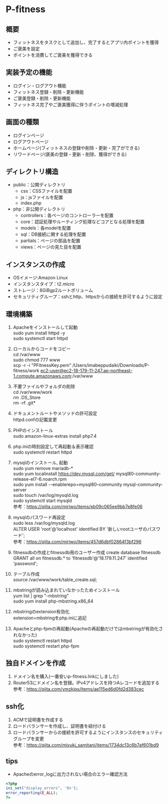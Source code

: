 # P-fitness

## 概要
- フィットネスをタスクとして追加し、完了するとアプリ内ポイントを獲得
- ご褒美を設定
- ポイントを消費してご褒美を獲得できる

## 実装予定の機能
- ログイン・ログアウト機能
- フィットネス登録・削除・更新機能
- ご褒美登録・削除・更新機能
- フィットネス完了やご褒美獲得に伴うポイントの増減処理

## 画面の種類
- ログインページ
- ログアウトページ
- ホームページ(フィットネスの登録や削除・更新・完了ができる)
- リワードページ(褒美の登録・更新・削除、獲得ができる)

## ディレクトリ構造
- public：公開ディレクトリ
  - css：CSSファイルを配置
  - js：jsファイルを配置
  - index.php
- php：非公開ディレクトリ
  - controllers：各ページのコントローラーを配置
  - core：認証処理やルーティング処理などコアとなる処理を配置
  - models：各modelを配置
  - sql：DB接続に関する処理を配置
  - partials：ページの部品を配置
  - views：ページの見た目を配置

## インスタンスの作成
- OSイメージ:Amazon Linux
- インスタンスタイプ：t2.micro
- ストレージ：8GiBgp2ルートボリューム
- セキュリティグループ：sshとhttp、httpsからの接続を許可するように設定


## 環境構築
1. Apacheをインストールして起動  
sudo yum install httpd -y  
sudo systemctl start httpd  

2. ローカルからコードをコピー  
cd /var/www  
sudo chmod 777 www   
scp -r -i "PFitnessKey.pem" /Users/imabeppudaiki/Downloads/P-fitness/work   ec2-user@ec2-18-179-11-247.ap-northeast-1.compute.amazonaws.com:/var/www

3. 不要ファイルやフォルダの削除  
cd /var/www/work  
rm .DS_Store    
rm -rf .git*  

4. ドキュメントルートやメソッドの許可設定  
httpd.confの記載変更

5. PHPのインストール  
sudo amazon-linux-extras install php7.4

6. php.iniの時刻設定して再起動＆表示確認  
sudo systemctl restart httpd

7. mysqlのインストール, 起動  
sudo yum remove mariadb-*  
sudo yum localinstall https://dev.mysql.com/get/   mysql80-community-release-el7-6.noarch.rpm  
sudo yum install --enablerepo=mysql80-community mysql-community-server  
sudo touch /var/log/mysqld.log  
sudo systemctl start mysqld   
参考：https://qiita.com/miriwo/items/eb09c065ee9bb7e8fe06

1.  mysqlのパスワード再設定  
sudo less /var/log/mysqld.log  
ALTER USER 'root'@'localhost' identified BY '新しいrootユーザのパスワード';  
参考：https://qiita.com/miriwo/items/457d6dbf02864f3bf296  

1. fitnessdbの作成とfitnessdb用のユーザー作成
create database fitnessdb  
GRANT all on fitnessdb.* to 'fitnessdb'@'18.179.11.247' identified 'password';

10. テーブル作成  
source /var/www/work/table_create.sql;

11. mbstringが読み込まれていなかったためインストール  
yum list | grep "\-mbstring"  
sudo yum install php-mbstring.x86_64 

12. mbstringのextension有効化  
extension=mbstringをphp.iniに追記

13. Apacheとphp-fpmの再起動(Apacheの再起動だけではmbstringが有効化されなかった)  
sudo systemctl restart httpd  
sudo systemctl restart php-fpm

## 独自ドメインを作成
1. ドメイン名を購入(一番安いp-fitness.linkにしました)  
2. Router53にドメイン名を登録。IPv4アドレスを持つAレコードを追加する  
参考：https://qiita.com/ymzkjpx/items/ae115ed6d0fd2d383cec

## ssh化
1. ACMで証明書を作成する
2. ロードバランサーを作成し、証明書を紐付ける
3. ロードバランサーからの接続を許可するようにインスタンスのセキュリティグループを変更  
参考：https://qiita.com/miyuki_samitani/items/1734dc13c6b7af601bd9

## tips
- Apacheのerror_logに出力されない場合のエラー確認方法  
```php
<?php
ini_set("display_errors", 'On');
error_reporting(E_ALL);
?>
```